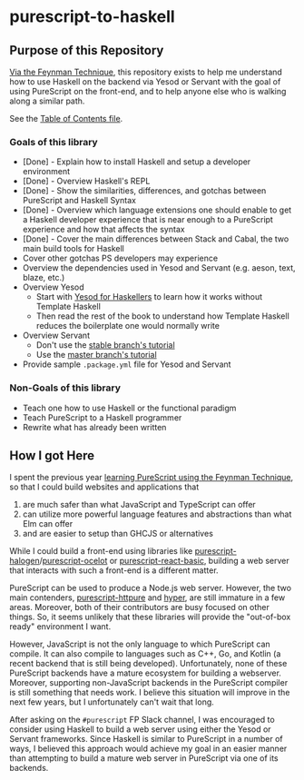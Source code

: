 # purescript-to-haskell

## Purpose of this Repository

[Via the Feynman Technique](https://medium.com/taking-note/learning-from-the-feynman-technique-5373014ad230), this repository exists to help me understand how to use Haskell on the backend via Yesod or Servant with the goal of using PureScript on the front-end, and to help anyone else who is walking along a similar path.

See the [Table of Contents file](https://github.com/JordanMartinez/purescript-to-haskell/blob/master/table-of-contents.md).

### Goals of this library

- [Done] - Explain how to install Haskell and setup a developer environment
- [Done] - Overview Haskell's REPL
- [Done] - Show the similarities, differences, and gotchas between PureScript and Haskell Syntax
- [Done] - Overview which language extensions one should enable to get a Haskell developer experience that is near enough to a PureScript experience and how that affects the syntax
- [Done] - Cover the main differences between Stack and Cabal, the two main build tools for Haskell
- Cover other gotchas PS developers may experience
- Overview the dependencies used in Yesod and Servant (e.g. aeson, text, blaze, etc.)
- Overview Yesod
    - Start with [Yesod for Haskellers](https://www.yesodweb.com/book/yesod-for-haskellers) to learn how it works without Template Haskell
    - Then read the rest of the book to understand how Template Haskell reduces the boilerplate one would normally write
- Overview Servant
    - Don't use the [stable branch's tutorial](https://haskell-servant.readthedocs.io/en/stable/tutorial/)
    - Use the [master branch's tutorial](https://docs.servant.dev/en/master/tutorial/index.html)
- Provide sample `.package.yml` file for Yesod and Servant

### Non-Goals of this library

- Teach one how to use Haskell or the functional paradigm
- Teach PureScript to a Haskell programmer
- Rewrite what has already been written

## How I got Here

I spent the previous year [learning PureScript using the Feynman Technique](https://github.com/jordanmartinez/purescript-jordans-reference), so that I could build websites and applications that
1. are much safer than what JavaScript and TypeScript can offer
2. can utilize more powerful language features and abstractions than what Elm can offer
3. and are easier to setup than GHCJS or alternatives

While I could build a front-end using libraries like [purescript-halogen](https://github.com/slamdata/purescript-halogen)/[purescript-ocelot](https://github.com/citizennet/purescript-ocelot) or [purescript-react-basic](https://github.com/lumihq/purescript-react-basic), building a web server that interacts with such a front-end is a different matter.

PureScript can be used to produce a Node.js web server. However, the two main contenders, [purescript-httpure](https://github.com/cprussin/purescript-httpure) and [hyper](https://github.com/purescript-hyper/hyper), are still immature in a few areas. Moreover, both of their contributors are busy focused on other things. So, it seems unlikely that these libraries will provide the "out-of-box ready" environment I want.

However, JavaScript is not the only language to which PureScript can compile. It can also compile to languages such as C++, Go, and Kotlin (a recent backend that is still being developed). Unfortunately, none of these PureScript backends have a mature ecosystem for building a webserver. Moreover, supporting non-JavaScript backends in the PureScript compiler is still something that needs work. I believe this situation will improve in the next few years, but I unfortunately can't wait that long.

After asking on the `#purescript` FP Slack channel, I was encouraged to consider using Haskell to build a web server using either the Yesod or Servant frameworks. Since Haskell is similar to PureScript in a number of ways, I believed this approach would achieve my goal in an easier manner than attempting to build a mature web server in PureScript via one of its backends.
